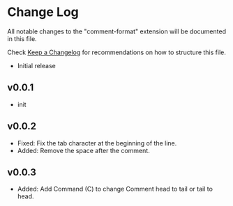# Change Log

All notable changes to the "comment-format" extension will be documented in this file.

Check [Keep a Changelog](http://keepachangelog.com/) for recommendations on how to structure this file.

- Initial release
## v0.0.1
* init
## v0.0.2
* Fixed: Fix the tab character at the beginning of the line.
* Added: Remove the space after the comment.
## v0.0.3
* Added: Add Command (C) to change Comment head to tail or tail to head.